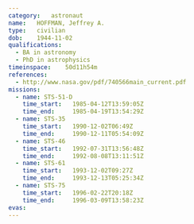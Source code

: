 ```yaml
---
category:	astronaut
name:	HOFFMAN, Jeffrey A.
type:	civilian
dob:	1944-11-02
qualifications:
  - BA in astronomy
  - PhD in astrophysics
timeinspace:	50d11h54m
references:
  - http://www.nasa.gov/pdf/740566main_current.pdf
missions:
  - name: STS-51-D
    time_start:   1985-04-12T13:59:05Z
    time_end:     1985-04-19T13:54:29Z
  - name: STS-35
    time_start:   1990-12-02T06:49Z
    time_end:     1990-12-11T05:54:09Z
  - name: STS-46
    time_start:   1992-07-31T13:56:48Z
    time_end:     1992-08-08T13:11:51Z
  - name: STS-61
    time_start:   1993-12-02T09:27Z
    time_end:     1993-12-13T05:25:34Z
  - name: STS-75
    time_start:   1996-02-22T20:18Z
    time_end:     1996-03-09T13:58:23Z
evas:
---
```

